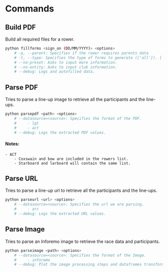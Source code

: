 # Commands
## Build PDF
Build all required files for a rower.
```sh
python fillforms <sign_on (DD/MM/YYYY)> <options>
    # -p, --parent: Specifies if the rower requires parents data
    # -t, --type: Specifies the type of forms to generate (['all']). ['national', 'image', 'fegar', 'xogade', 'all']
    # --no-preset: Asks to input more information.
    # --no-entity: Asks to input club information.
    # --debug: Logs and autofilled data.
```
## Parse PDF
Tries to parse a line-up image to retrieve all the participants and the line-ups.
```sh
python parsepdf <path> <options>
    # --datasource=<source>: Specifies the format of the PDF.
    #     - lgt
    #     - act
    # --debug: Logs the extracted PDF values.
```
#### Notes:
    - ACT 
        - Coxswain and bow are included in the rowers list.
        - Starboard and larboard will contain the same list.
## Parse URL
Tries to parse a line-up url to retrieve all the participants and the line-ups.
```sh
python parseurl <url> <options>
    # --datasource=<source>: Specifies the url we are parsing.
    #     - arc
    # --debug: Logs the extracted URL values.
```
## Parse Image
Tries to parse an Inforemo image to retrieve the race data and participants.
```sh
python parseimage <path> <options>
    # --datasource=<source>: Specifies the format of the Image.
    #     - inforemo
    # --debug: Plot the image processing steps and dataframes transformations done.
```